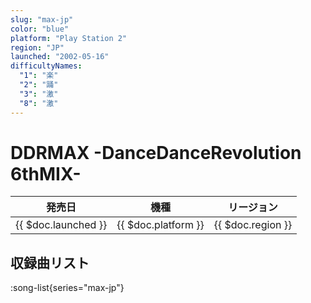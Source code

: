 ```yaml
---
slug: "max-jp"
color: "blue"
platform: "Play Station 2"
region: "JP"
launched: "2002-05-16"
difficultyNames:
  "1": "楽"
  "2": "踊"
  "3": "激"
  "8": "激"
---
```


# DDRMAX -DanceDanceRevolution 6thMIX-

|発売日|機種|リージョン|
|------|----|---------|
|{{ $doc.launched }}|{{ $doc.platform }}|{{ $doc.region }}|

## 収録曲リスト

:song-list{series="max-jp"}
